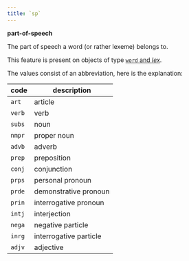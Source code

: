 ```yaml
---
title: `sp`
---
```


**part-of-speech**


The part of speech a word (or rather lexeme) belongs to.

This feature is present on objects of type
[`word` and *lex*](otype.md).

The values consist of an abbreviation, here is the explanation:

code|description
---|---
`art`  |article
`verb` |verb
`subs` |noun
`nmpr` |proper noun
`advb` |adverb
`prep` |preposition
`conj` |conjunction
`prps` |personal pronoun
`prde` |demonstrative pronoun
`prin` |interrogative pronoun
`intj` |interjection
`nega` |negative particle
`inrg` |interrogative particle
`adjv` |adjective
